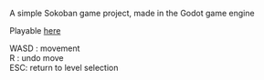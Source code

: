 A simple Sokoban game project, made in the Godot game engine

Playable [here](https://jplind.github.io/sokoban-game/)

WASD : movement <br>
R : undo move <br>
ESC: return to level selection
